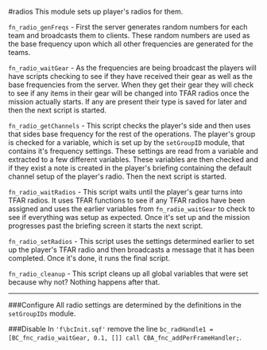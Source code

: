 #radios
This module sets up player's radios for them.

`fn_radio_genFreqs` - First the server generates random numbers for each team and broadcasts them to clients. These random numbers are used as the base frequency upon which all other frequencies are generated for the teams. 

`fn_radio_waitGear` - As the frequencies are being broadcast the players will have scripts checking to see if they have received their gear as well as the base frequencies from the server. When they get their gear they will check to see if any items in their gear will be changed into TFAR radios once the mission actually starts. If any are present their type is saved for later and then the next script is started.

`fn_radio_getChannels` - This script checks the player's side and then uses that sides base frequency for the rest of the operations. The player's group is checked for a variable, which is set up by the `setGroupID` module, that contains it's frequency settings. These settings are read from a variable and extracted to a few different variables. These variables are then checked and if they exist a note is created in the player's briefing containing the default channel setup of the player's radio. Then the next script is started.

`fn_radio_waitRadios` - This script waits until the player's gear turns into TFAR radios. It uses TFAR functions to see if any TFAR radios have been assigned and uses the earlier variables from `fn_radio_waitGear` to check to see if everything was setup as expected. Once it's set up and the mission progresses past the briefing screen it starts the next script.

`fn_radio_setRadios` - This script uses the settings determined earlier to set up the player's TFAR radio and then broadcasts a message that it has been completed. Once it's done, it runs the final script.

`fn_radio_cleanup` - This script cleans up all global variables that were set because why not? Nothing happens after that.
***
###Configure
All radio settings are determined by the definitions in the `setGroupIDs` module.

###Disable
In `'f\bcInit.sqf'` remove the line `bc_radHandle1 = [BC_fnc_radio_waitGear, 0.1, []] call CBA_fnc_addPerFrameHandler;`.